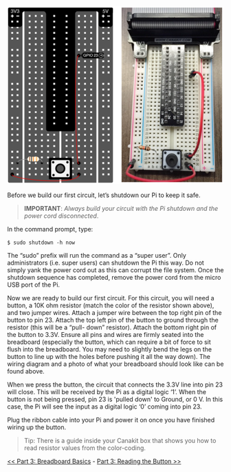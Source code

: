![Breadboard Side-by-Side](img/virtual-breadboard-real-breadboard.png)

Before we build our first circuit, let’s shutdown our Pi to keep it safe. 

> **IMPORTANT**: _Always build your circuit with the Pi shutdown and the power cord disconnected_.

In the command prompt, type:

```
$ sudo shutdown -h now
```

The “sudo” prefix will run the command as a “super user”. Only administrators (i.e. super users) can shutdown the Pi this way. Do not simply yank the power cord out as this can corrupt the file system. Once the shutdown sequence has completed, remove the power cord from the micro USB port of the Pi.

Now we are ready to build our first circuit. For this circuit, you will need a button, a 10K ohm resistor (match the color of the resistor shown above), and two jumper wires. Attach a jumper wire between the top right pin of the button to pin 23. Attach the top left pin of the button to ground through the resistor (this will be a “pull- down” resistor). Attach the bottom right pin of the button to 3.3V. Ensure all pins and wires are firmly seated into the breadboard (especially the button, which can require a bit of force to sit flush into the breadboard. You may need to slightly bend the legs on the button to line up with the holes before pushing it all the way down). The wiring diagram and a photo of what your breadboard should look like can be found above.

When we press the button, the circuit that connects the 3.3V line into pin 23 will close. This will be received by the Pi as a digital logic ‘1’. When the button is not being pressed, pin 23 is 'pulled down' to Ground, or 0 V. In this case, the Pi will see the input as a digital logic ‘0’ coming into pin 23.

Plug the ribbon cable into your Pi and power it on once you have finished wiring up the button.

> Tip: There is a guide inside your Canakit box that shows you how to read resistor values from the color-coding.

[<< Part 3: Breadboard Basics](Part-3.-Breadboard-Basics) - [Part 3: Reading the Button >>](Part-3.-Reading-the-Button)